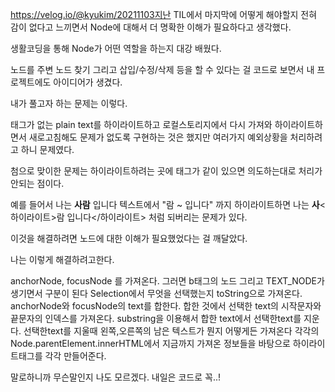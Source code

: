 https://velog.io/@kyukim/20211103지난 TIL에서 마지막에 어떻게 해야할지 전혀 감이 없다고 느끼면서 Node에 대해서 더 명확한 이해가 필요하다고 생각했다.

생활코딩을 통해 Node가 어떤 역할을 하는지 대강 배웠다.

노드를 주변 노드 찾기 그리고 삽입/수정/삭제 등을 할 수 있다는 걸 코드로 보면서 내 프로젝트에도 아이디어가 생겼다.

내가 풀고자 하는 문제는 이렇다.

태그가 없는 plain text를 하이라이트하고 로컬스토리지에서 다시 가져와 하이라이트하면서 새로고침해도 문제가 없도록 구현하는 것은 했지만 여러가지 예외상황을 처리하려고 하니 문제였다.

첨으로 맞이한 문제는 하이라이트하려는 곳에 태그가 같이 있으면 의도하는대로 처리가 안되는 점이다.

예를 들어서 나는 <b>사람</b> 입니다 텍스트에서 "람 ~ 입니다" 까지 하이라이트하면 나는 <b>사</b><하이라이트>람 입니다</하이라이트> 처럼 되버리는 문제가 있다.

이것을 해결하려면 노드에 대한 이해가 필요했었다는 걸 깨달았다.

나는 이렇게 해결하려고한다.

anchorNode, focusNode 를 가져온다. 그러면 b태그의 노드 그리고 TEXT_NODE가 생기면서 구분이 된다
Selection에서 무엇을 선택했는지 toString으로 가져온다.
anchorNode와 focusNode의 text를 합한다.
합한 것에서 선택한 text의 시작문자와 끝문자의 인덱스를 가져온다.
substring을 이용해서 합한 text에서 선택한text를 지운다.
선택한text를 지울때 왼쪽,오른쪽의 남은 텍스트가 뭔지 어떻게든 가져온다
각각의 Node.parentElement.innerHTML에서 지금까지 가져온 정보들을 바탕으로 하이라이트태그를 각각 만들어준다.

말로하니까 무슨말인지 나도 모르겠다. 내일은 코드로 꼭..!